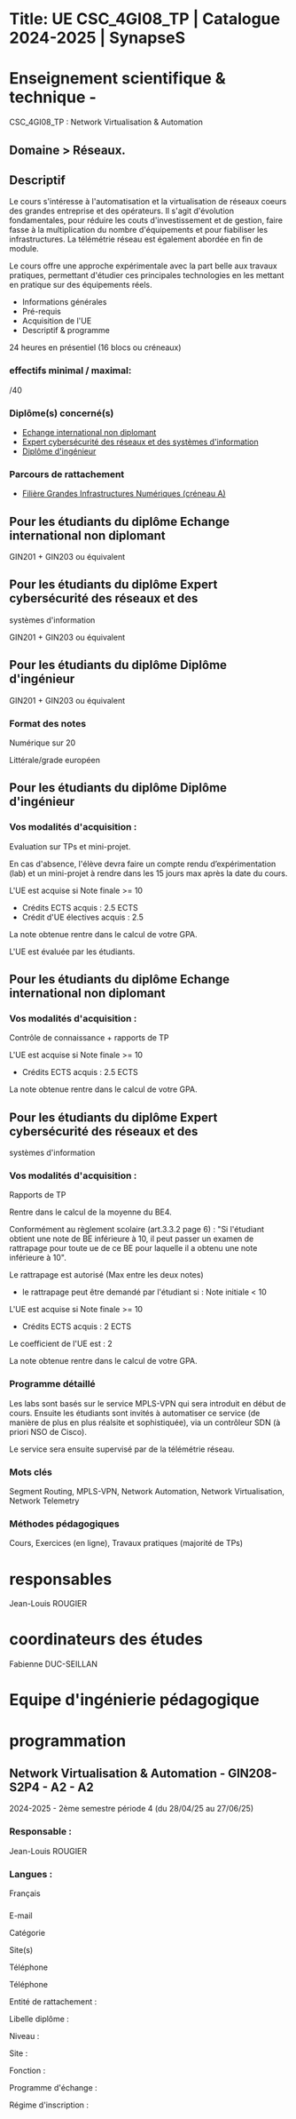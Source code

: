 # Title: UE CSC_4GI08_TP | Catalogue 2024-2025 | SynapseS

#  [ ](/catalogue/2024-2025) Enseignement scientifique & technique \-
CSC_4GI08_TP : Network Virtualisation & Automation

## Domaine > Réseaux.

## Descriptif

Le cours s'intéresse à l'automatisation et la virtualisation de réseaux coeurs
des grandes entreprise et des opérateurs. Il s'agit d'évolution fondamentales,
pour réduire les couts d'investissement et de gestion, faire fasse à la
multiplication du nombre d'équipements et pour fiabiliser les infrastructures.
La télémétrie réseau est également abordée en fin de module.

Le cours offre une approche expérimentale avec la part belle aux travaux
pratiques, permettant d'étudier ces principales technologies en les mettant en
pratique sur des équipements réels.

  * Informations générales
  * Pré-requis
  * Acquisition de l'UE
  * Descriptif & programme

24 heures en présentiel (16 blocs ou créneaux)

### effectifs minimal / maximal:

/40

### Diplôme(s) concerné(s)

  * [Echange international non diplomant](/catalogue/2024-2025/diplome/1/PEI-echange-international-non-diplomant)
  * [Expert cybersécurité des réseaux et des systèmes d'information](/catalogue/2024-2025/diplome/65/ECRSI-expert-cybersecurite-des-reseaux-et-des-systemes-d-information)
  * [Diplôme d'ingénieur](/catalogue/2024-2025/diplome/4/ING-diplome-d-ingenieur)

### Parcours de rattachement

  * [Filière Grandes Infrastructures Numériques (créneau A)](/catalogue/2024-2025/parcours/1402/GIN-filiere-grandes-infrastructures-numeriques-creneau-a)

## Pour les étudiants du diplôme Echange international non diplomant

GIN201 + GIN203 ou équivalent

## Pour les étudiants du diplôme Expert cybersécurité des réseaux et des
systèmes d'information

GIN201 + GIN203 ou équivalent  
  

## Pour les étudiants du diplôme Diplôme d'ingénieur

GIN201 + GIN203 ou équivalent

### Format des notes

Numérique sur 20

Littérale/grade européen

## Pour les étudiants du diplôme Diplôme d'ingénieur

### Vos modalités d'acquisition :

Evaluation sur TPs et mini-projet.

En cas d'absence, l'élève devra faire un compte rendu d’expérimentation (lab)
et un mini-projet à rendre dans les 15 jours max après la date du cours.

L'UE est acquise si Note finale >= 10

  * Crédits ECTS acquis : 2.5 ECTS
  * Crédit d'UE électives acquis : 2.5

La note obtenue rentre dans le calcul de votre GPA.

L'UE est évaluée par les étudiants.

## Pour les étudiants du diplôme Echange international non diplomant

### Vos modalités d'acquisition :

Contrôle de connaissance + rapports de TP

L'UE est acquise si Note finale >= 10

  * Crédits ECTS acquis : 2.5 ECTS

La note obtenue rentre dans le calcul de votre GPA.

## Pour les étudiants du diplôme Expert cybersécurité des réseaux et des
systèmes d'information

### Vos modalités d'acquisition :

Rapports de TP  
  

Rentre dans le calcul de la moyenne du BE4.

Conformément au règlement scolaire (art.3.3.2 page 6) : "Si l'étudiant obtient
une note de BE inférieure à 10, il peut passer un examen de rattrapage pour
toute ue de ce BE pour laquelle il a obtenu une note inférieure à 10".

Le rattrapage est autorisé (Max entre les deux notes)

  * le rattrapage peut être demandé par l'étudiant si :    Note initiale < 10

L'UE est acquise si Note finale >= 10

  * Crédits ECTS acquis : 2 ECTS

Le coefficient de l'UE est : 2

La note obtenue rentre dans le calcul de votre GPA.

### Programme détaillé

Les labs sont basés sur le service MPLS-VPN qui sera introduit en début de
cours. Ensuite les étudiants sont invités à automatiser ce service (de manière
de plus en plus réalsite et sophistiquée), via un contrôleur SDN (à priori NSO
de Cisco).

Le service sera ensuite supervisé par de la télémétrie réseau.

### Mots clés

Segment Routing, MPLS-VPN, Network Automation, Network Virtualisation, Network
Telemetry

### Méthodes pédagogiques

Cours, Exercices (en ligne), Travaux pratiques (majorité de TPs)

# responsables

Jean-Louis ROUGIER

# coordinateurs des études

Fabienne DUC-SEILLAN

# Equipe d'ingénierie pédagogique

# programmation

## Network Virtualisation & Automation - GIN208- S2P4 - A2 - A2

2024-2025 - 2ème semestre période 4 (du 28/04/25 au 27/06/25)

### Responsable :

Jean-Louis ROUGIER

### Langues :

Français

###

E-mail

Catégorie

Site(s)

Téléphone

Téléphone

Entité de rattachement :

Libelle diplôme :

Niveau :

Site :

Fonction :

Programme d'échange :

Régime d'inscription :

